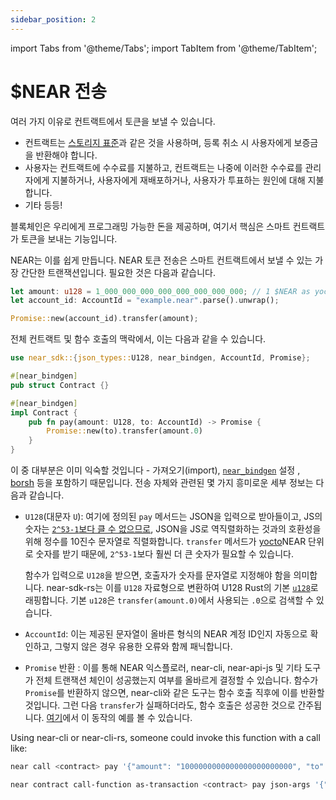 ```yaml
---
sidebar_position: 2
---
```


import Tabs from '@theme/Tabs';
import TabItem from '@theme/TabItem';

# $NEAR 전송

여러 가지 이유로 컨트랙트에서 토큰을 보낼 수 있습니다.

* 컨트랙트는 [스토리지 표준](https://nomicon.io/Standards/StorageManagement.html)과 같은 것을 사용하며, 등록 취소 시 사용자에게 보증금을 반환해야 합니다.
* 사용자는 컨트랙트에 수수료를 지불하고, 컨트랙트는 나중에 이러한 수수료를 관리자에게 지불하거나, 사용자에게 재배포하거나, 사용자가 투표하는 원인에 대해 지불합니다.
* 기타 등등!

블록체인은 우리에게 프로그래밍 가능한 돈을 제공하며, 여기서 핵심은 스마트 컨트랙트가 토큰을 보내는 기능입니다.

NEAR는 이를 쉽게 만듭니다. NEAR 토큰 전송은 스마트 컨트랙트에서 보낼 수 있는 가장 간단한 트랜잭션입니다. 필요한 것은 다음과 같습니다.

```rust
let amount: u128 = 1_000_000_000_000_000_000_000_000; // 1 $NEAR as yoctoNEAR
let account_id: AccountId = "example.near".parse().unwrap();

Promise::new(account_id).transfer(amount);
```

전체 컨트랙트 및 함수 호출의 맥락에서, 이는 다음과 같을 수 있습니다.

```rust
use near_sdk::{json_types::U128, near_bindgen, AccountId, Promise};

#[near_bindgen]
pub struct Contract {}

#[near_bindgen]
impl Contract {
    pub fn pay(amount: U128, to: AccountId) -> Promise {
        Promise::new(to).transfer(amount.0)
    }
}
```

이 중 대부분은 이미 익숙할 것입니다 - 가져오기(import), [`near_bindgen`](../contract-structure/near-bindgen.md) 설정 , [borsh](../contract-interface/serialization-interface.md) 등을 포함하기 때문입니다. 전송 자체와 관련된 몇 가지 흥미로운 세부 정보는 다음과 같습니다.

* `U128`(대문자 `U`): 여기에 정의된 `pay` 메서드는 JSON을 입력으로 받아들이고, JS의 숫자는 [`2^53-1`보다 클 수 없으므로](https://developer.mozilla.org/en-US/docs/Web/JavaScript/Reference/Global_Objects/Number/MAX_SAFE_INTEGER), JSON을 JS로 역직렬화하는 것과의 호환성을 위해 정수를 10진수 문자열로 직렬화합니다. `transfer` 메서드가 [yocto](https://en.wikipedia.org/wiki/Yocto-)NEAR 단위로 숫자를 받기 때문에, `2^53-1`보다 훨씬 더 큰 숫자가 필요할 수 있습니다.

  함수가 입력으로 `U128`을 받으면, 호출자가 숫자를 문자열로 지정해야 함을 의미합니다. near-sdk-rs는 이를 `U128` 자료형으로 변환하여 U128 Rust의 기본 [`u128`](https://doc.rust-lang.org/std/primitive.u128.html)로 래핑합니다. 기본 `u128`은 `transfer(amount.0)`에서 사용되는 `.0`으로 검색할 수 있습니다.

* `AccountId`: 이는 제공된 문자열이 올바른 형식의 NEAR 계정 ID인지 자동으로 확인하고, 그렇지 않은 경우 유용한 오류와 함께 패닉합니다.

* `Promise` 반환 : 이를 통해 NEAR 익스플로러, near-cli, near-api-js 및 기타 도구가 전체 트랜잭션 체인이 성공했는지 여부를 올바르게 결정할 수 있습니다. 함수가 `Promise`를 반환하지 않으면, near-cli와 같은 도구는 함수 호출 직후에 이를 반환할 것입니다. 그런 다음 `transfer`가 실패하더라도, 함수 호출은 성공한 것으로 간주됩니다. [여기](https://github.com/near-examples/xcc-advanced)에서 이 동작의 예를 볼 수 있습니다.

Using near-cli or near-cli-rs, someone could invoke this function with a call like:

<Tabs className="language-tabs" groupId="code-tabs">
  <TabItem value="near-cli">

  ```bash
  near call <contract> pay '{"amount": "1000000000000000000000000", "to": "example.near"}' --accountId benjiman.near
  ```
  </TabItem>
  <TabItem value="near-cli-rs">

  ```bash
  near contract call-function as-transaction <contract> pay json-args '{"amount": "1000000000000000000000000", "to": "example.near"}' prepaid-gas '30 TeraGas' attached-deposit '0 NEAR' sign-as benjiman.near network-config testnet sign-with-keychain send
  ```
  </TabItem>
</Tabs>